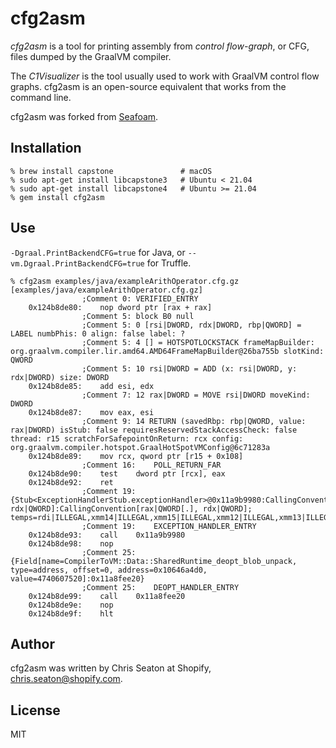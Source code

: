 # cfg2asm

*cfg2asm* is a tool for printing assembly from *control flow-graph*, or CFG,
files dumped by the GraalVM compiler.

The *C1Visualizer* is the tool usually used to work with GraalVM control flow
graphs. cfg2asm is an open-source equivalent that works from the command line.

cfg2asm was forked from [Seafoam](https://github.com/Shopify/seafoam).

## Installation

```
% brew install capstone               # macOS
% sudo apt-get install libcapstone3   # Ubuntu < 21.04
% sudo apt-get install libcapstone4   # Ubuntu >= 21.04
% gem install cfg2asm
```

## Use

`-Dgraal.PrintBackendCFG=true` for Java, or `--vm.Dgraal.PrintBackendCFG=true` for Truffle.

```
% cfg2asm examples/java/exampleArithOperator.cfg.gz
[examples/java/exampleArithOperator.cfg.gz]
				;Comment 0:	VERIFIED_ENTRY
	0x124b8de80:	nop	dword ptr [rax + rax]
				;Comment 5:	block B0 null
				;Comment 5:	0 [rsi|DWORD, rdx|DWORD, rbp|QWORD] = LABEL numbPhis: 0 align: false label: ?
				;Comment 5:	4 [] = HOTSPOTLOCKSTACK frameMapBuilder: org.graalvm.compiler.lir.amd64.AMD64FrameMapBuilder@26ba755b slotKind: QWORD
				;Comment 5:	10 rsi|DWORD = ADD (x: rsi|DWORD, y: rdx|DWORD) size: DWORD
	0x124b8de85:	add	esi, edx
				;Comment 7:	12 rax|DWORD = MOVE rsi|DWORD moveKind: DWORD
	0x124b8de87:	mov	eax, esi
				;Comment 9:	14 RETURN (savedRbp: rbp|QWORD, value: rax|DWORD) isStub: false requiresReservedStackAccessCheck: false thread: r15 scratchForSafepointOnReturn: rcx config: org.graalvm.compiler.hotspot.GraalHotSpotVMConfig@6c71283a
	0x124b8de89:	mov	rcx, qword ptr [r15 + 0x108]
				;Comment 16:	POLL_RETURN_FAR
	0x124b8de90:	test	dword ptr [rcx], eax
	0x124b8de92:	ret	
				;Comment 19:	{Stub<ExceptionHandlerStub.exceptionHandler>@0x11a9b9980:CallingConvention[rax|QWORD[.], rdx|QWORD]:CallingConvention[rax|QWORD[.], rdx|QWORD]; temps=rdi|ILLEGAL,xmm14|ILLEGAL,xmm15|ILLEGAL,xmm12|ILLEGAL,xmm13|ILLEGAL,xmm10|ILLEGAL,xmm11|ILLEGAL,xmm7|ILLEGAL,xmm8|ILLEGAL,xmm9|ILLEGAL,xmm0|ILLEGAL,xmm1|ILLEGAL,xmm2|ILLEGAL,xmm3|ILLEGAL,xmm4|ILLEGAL,xmm5|ILLEGAL,xmm6|ILLEGAL,rax|ILLEGAL,rcx|ILLEGAL,rdx|ILLEGAL,rsi|ILLEGAL,r8|ILLEGAL,r9|ILLEGAL,r10|ILLEGAL,r11|ILLEGAL}
				;Comment 19:	EXCEPTION_HANDLER_ENTRY
	0x124b8de93:	call	0x11a9b9980
	0x124b8de98:	nop	
				;Comment 25:	{Field[name=CompilerToVM::Data::SharedRuntime_deopt_blob_unpack, type=address, offset=0, address=0x10646a4d0, value=4740607520]:0x11a8fee20}
				;Comment 25:	DEOPT_HANDLER_ENTRY
	0x124b8de99:	call	0x11a8fee20
	0x124b8de9e:	nop	
	0x124b8de9f:	hlt	
```

## Author

cfg2asm was written by Chris Seaton at Shopify, chris.seaton@shopify.com.

## License

MIT
